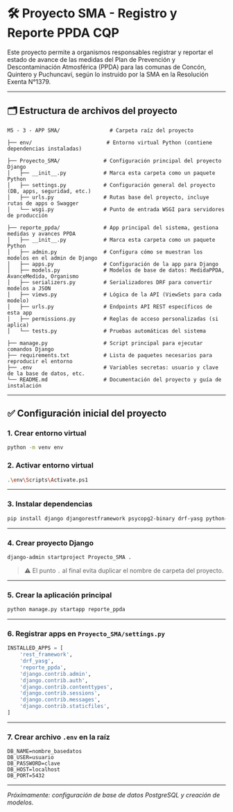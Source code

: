 # 🛠️ Proyecto SMA - Registro y Reporte PPDA CQP

Este proyecto permite a organismos responsables registrar y reportar el estado de avance de las medidas del Plan de Prevención y Descontaminación Atmosférica (PPDA) para las comunas de Concón, Quintero y Puchuncaví, según lo instruido por la SMA en la Resolución Exenta N°1379.

---

## 🗂️ Estructura de archivos del proyecto

```
M5 - 3 - APP SMA/                # Carpeta raíz del proyecto

├── env/                        # Entorno virtual Python (contiene dependencias instaladas)

├── Proyecto_SMA/              # Configuración principal del proyecto Django
│   ├── __init__.py            # Marca esta carpeta como un paquete Python
│   ├── settings.py            # Configuración general del proyecto (DB, apps, seguridad, etc.)
│   ├── urls.py                # Rutas base del proyecto, incluye rutas de apps o Swagger
│   └── wsgi.py                # Punto de entrada WSGI para servidores de producción

├── reporte_ppda/              # App principal del sistema, gestiona medidas y avances PPDA
│   ├── __init__.py            # Marca esta carpeta como un paquete Python
│   ├── admin.py               # Configura cómo se muestran los modelos en el admin de Django
│   ├── apps.py                # Configuración de la app para Django
│   ├── models.py              # Modelos de base de datos: MedidaPPDA, AvanceMedida, Organismo
│   ├── serializers.py         # Serializadores DRF para convertir modelos a JSON
│   ├── views.py               # Lógica de la API (ViewSets para cada modelo)
│   ├── urls.py                # Endpoints API REST específicos de esta app
│   ├── permissions.py         # Reglas de acceso personalizadas (si aplica)
│   └── tests.py               # Pruebas automáticas del sistema

├── manage.py                  # Script principal para ejecutar comandos Django
├── requirements.txt           # Lista de paquetes necesarios para reproducir el entorno
├── .env                       # Variables secretas: usuario y clave de la base de datos, etc.
└── README.md                  # Documentación del proyecto y guía de instalación
```

---

## ✅ Configuración inicial del proyecto

### 1. Crear entorno virtual

```bash
python -m venv env
```

### 2. Activar entorno virtual

```bash
.\env\Scripts\Activate.ps1
```

---

### 3. Instalar dependencias

```bash
pip install django djangorestframework psycopg2-binary drf-yasg python-decouple
```

---

### 4. Crear proyecto Django

```bash
django-admin startproject Proyecto_SMA .
```

> ⚠️ El punto `.` al final evita duplicar el nombre de carpeta del proyecto.

---

### 5. Crear la aplicación principal

```bash
python manage.py startapp reporte_ppda
```

---

### 6. Registrar apps en `Proyecto_SMA/settings.py`

```python
INSTALLED_APPS = [
    'rest_framework',
    'drf_yasg',
    'reporte_ppda',
    'django.contrib.admin',
    'django.contrib.auth',
    'django.contrib.contenttypes',
    'django.contrib.sessions',
    'django.contrib.messages',
    'django.contrib.staticfiles',
]
```

---

### 7. Crear archivo `.env` en la raíz

```env
DB_NAME=nombre_basedatos
DB_USER=usuario
DB_PASSWORD=clave
DB_HOST=localhost
DB_PORT=5432
```

---

_Próximamente: configuración de base de datos PostgreSQL y creación de modelos._